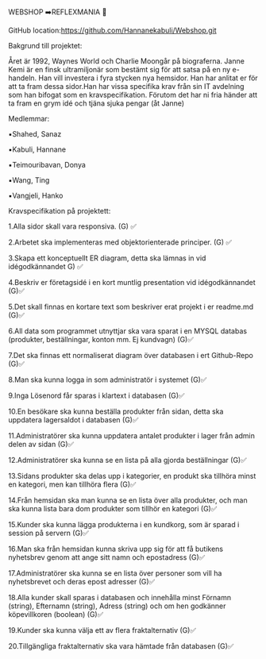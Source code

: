 WEBSHOP ➡️REFLEXMANIA 📸

GitHub location:https://github.com/Hannanekabuli/Webshop.git

Bakgrund till projektet:

Året är 1992, Waynes World och Charlie Moongår på biograferna. Janne Kemi är en finsk ultramiljonär som bestämt sig för att satsa på en ny e-handeln. Han vill investera i fyra stycken nya hemsidor. Han har anlitat er för att ta fram dessa sidor.Han har vissa specifika krav från sin IT avdelning som han bifogat som en kravspecifikation. Förutom det har ni fria händer att ta fram en grym idé och tjäna sjuka pengar (åt Janne) 


Medlemmar:

▪️Shahed, Sanaz

▪️Kabuli, Hannane


▪️Teimouribavan, Donya


▪️Wang, Ting


▪️Vangjeli, Hanko 





Kravspecifikation på projektett:

1.Alla sidor skall vara responsiva. (G) ✅

2.Arbetet ska implementeras med objektorienterade principer. (G) ✅

3.Skapa ett konceptuellt ER diagram, detta ska lämnas in vid idégodkännandet G) ✅

4.Beskriv er företagsidé i en kort muntlig presentation vid idégodkännandet (G)✅

5.Det skall finnas en kortare text som beskriver erat projekt i er readme.md (G)✅

6.All data som programmet utnyttjar ska vara sparat i en MYSQL databas (produkter, beställningar, konton mm. Ej kundvagn) (G)✅

7.Det ska finnas ett normaliserat diagram över databasen i ert Github-Repo (G)✅ 

8.Man ska kunna logga in som administratör i systemet (G)✅ 

9.Inga Lösenord får sparas i klartext i databasen (G)✅

10.En besökare ska kunna beställa produkter från sidan, detta ska uppdatera lagersaldot i databasen (G)✅ 

11.Administratörer ska kunna uppdatera antalet produkter i lager från admin delen av sidan (G)✅ 

12.Administratörer ska kunna se en lista på alla gjorda beställningar (G)✅

13.Sidans produkter ska delas upp i kategorier, en produkt ska tillhöra minst en kategori, men kan tillhöra flera (G)✅ 

14.Från hemsidan ska man kunna se en lista över alla produkter, och man ska kunna lista bara dom produkter som tillhör en kategori (G)✅ 

15.Kunder ska kunna lägga produkterna i en kundkorg, som är sparad i session på servern (G)✅

16.Man ska från hemsidan kunna skriva upp sig för att få butikens nyhetsbrev genom att ange sitt namn och epostadress (G)✅ 

17.Administratörer ska kunna se en lista över personer som vill ha nyhetsbrevet och deras epost adresser (G)✅ 

18.Alla kunder skall sparas i databasen och innehålla minst Förnamn (string), Efternamn (string), Adress (string) och om hen godkänner köpevillkoren (boolean) (G)✅ 

19.Kunder ska kunna välja ett av flera fraktalternativ (G)✅

20.Tillgängliga fraktalternativ ska vara hämtade från databasen (G)✅
